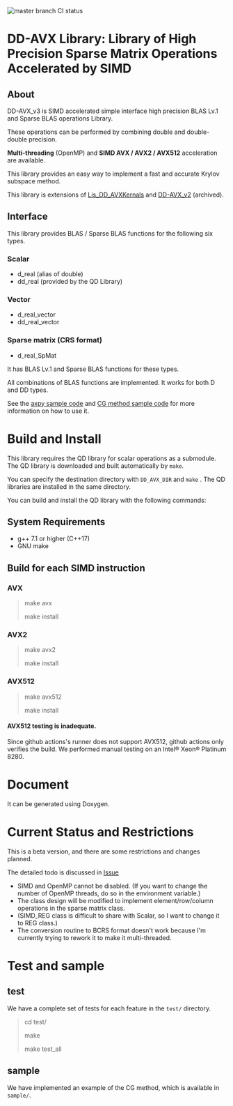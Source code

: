 ![master branch CI status](https://github.com/t-hishinuma/DD-AVX_v3/workflows/C/C++%20CI/badge.svg)

# DD-AVX Library: Library of High Precision Sparse Matrix Operations Accelerated by SIMD

## About
DD-AVX_v3 is SIMD accelerated simple interface high precision BLAS Lv.1 and Sparse BLAS operations Library.

These operations can be performed by combining double and double-double precision.

**Multi-threading** (OpenMP) and **SIMD AVX / AVX2 / AVX512** acceleration are available.

This library provides an easy way to implement a fast and accurate Krylov subspace method.


This library is extensions of 
[Lis_DD_AVXKernals](https://github.com/t-hishinuma/Lis_DD_AVXkernels) and 
[DD-AVX_v2](https://github.com/t-hishinuma/DD-AVX_v2) (archived).

## Interface
This library provides BLAS / Sparse BLAS functions for the following six types.

### Scalar
* d_real (alias of double)
* dd_real (provided by the QD Library)
### Vector
* d_real_vector
* dd_real_vector
### Sparse matrix (CRS format)
* d_real_SpMat

It has BLAS Lv.1 and Sparse BLAS functions for these types.

All combinations of BLAS functions are implemented.
It works for both D and DD types.

See the [axpy sample code](https://github.com/t-hishinuma/DD-AVX_v3/blob/master/test/vector_blas/axpy.cpp) and 
[CG method sample code](https://github.com/t-hishinuma/DD-AVX_v3/blob/master/sample/cg.cpp) 
for more information on how to use it.

# Build and Install
This library requires the QD library for scalar operations as a submodule.
The QD library is downloaded and built automatically by `make`.

You can specify the destination directory with `DD_AVX_DIR` and `make` .
The QD libraries are installed in the same directory.

You can build and install the QD library with the following commands:

## System Requirements
* g++ 7.1 or higher (C++17)
* GNU make

## Build for each SIMD instruction
### AVX
> make avx
> 
> make install

### AVX2
> make avx2
> 
> make install

### AVX512
> make avx512
> 
> make install

#### AVX512 testing is inadequate.
Since github actions's runner does not support AVX512, github actions only verifies the build.
We performed manual testing on an Intel® Xeon® Platinum 8280.


# Document
It can be generated using Doxygen.

# Current Status and Restrictions
This is a beta version, and there are some restrictions and changes planned.

The detailed todo is discussed in [Issue](https://github.com/t-hishinuma/DD-AVX_v3/issues)

* SIMD and OpenMP cannot be disabled. (If you want to change the number of OpenMP threads, do so in the environment variable.)
* The class design will be modified to implement element/row/column operations in the sparse matrix class.
* (SIMD_REG class is difficult to share with Scalar, so I want to change it to REG class.)
* The conversion routine to BCRS format doesn't work because I'm currently trying to rework it to make it multi-threaded.


# Test and sample
## test
We have a complete set of tests for each feature in the `test/` directory. 

> cd test/
> 
> make
> 
> make test_all

## sample
We have implemented an example of the CG method, which is available in `sample/`.
